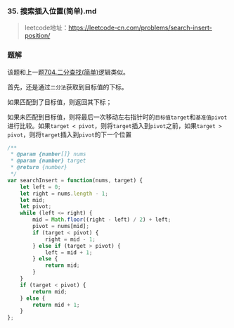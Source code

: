 ### 35. 搜索插入位置(简单).md
>leetcode地址：https://leetcode-cn.com/problems/search-insert-position/

### 题解
该题和上一题[704.二分查找(简单)](https://github.com/kerwin-ly/Blog/blob/main/algorithm/array/704.%E4%BA%8C%E5%88%86%E6%9F%A5%E6%89%BE%EF%BC%88%E7%AE%80%E5%8D%95%EF%BC%89.md)逻辑类似。

首先，还是通过`二分法`获取到目标值的下标。

如果匹配到了目标值，则返回其下标；

如果未匹配到目标值，则将最后一次移动左右指针时的`目标值target`和`基准值pivot`进行比较。如果`target < pivot`，则将`target`插入到`pivot`之前，如果`target > pivot`，则将`target`插入到`pivot`的下一个位置

```js
/**
 * @param {number[]} nums
 * @param {number} target
 * @return {number}
 */
var searchInsert = function(nums, target) {
    let left = 0;
    let right = nums.length - 1;
    let mid;
    let pivot;
    while (left <= right) {
        mid = Math.floor((right - left) / 2) + left;
        pivot = nums[mid];
        if (target < pivot) {
            right = mid - 1;
        } else if (target > pivot) {
            left = mid + 1;
        } else {
            return mid;
        }
    }
    if (target < pivot) {
        return mid;
    } else {
        return mid + 1;
    }
};
```